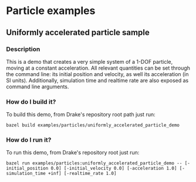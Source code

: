 # Particle examples

## Uniformly accelerated particle sample

### Description

This is a demo that creates a very simple system of a 1-DOF particle, moving at a constant acceleration.  All relevant quantities can be set through the command line: its initial position and velocity, as well its acceleration (in SI units). Additionally, simulation time and realtime rate are also exposed as command line arguments.

### How do I build it?

To build this demo, from Drake's repository root path just run:

```
bazel build examples/particles/uniformly_accelerated_particle_demo
```

### How do I run it?

To run this demo, from Drake's repository root just run:

```
bazel run examples/particles:uniformly_accelerated_particle_demo -- [-initial_position 0.0] [-initial_velocity 0.0] [-acceleration 1.0] [-simulation_time +inf] [-realtime_rate 1.0]
```
